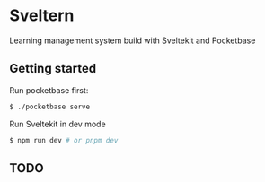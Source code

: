 # Sveltern

Learning management system build with Sveltekit and Pocketbase

## Getting started

Run pocketbase first:

``` bash
$ ./pocketbase serve
```

Run Sveltekit in dev mode

``` bash
$ npm run dev # or pnpm dev
```

## TODO
